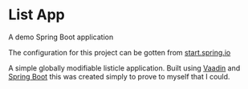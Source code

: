 # List App

A demo Spring Boot application

The configuration for this project can be gotten from [start.spring.io](https://start.spring.io/#!type=maven-project&language=java&platformVersion=3.3.4&packaging=jar&jvmVersion=21&groupId=com.crossly&artifactId=list-app&name=list-app&description=Demo%20project%20for%20Spring%20Boot&packageName=com.crossly.list-app&dependencies=lombok,web,data-jpa,postgresql,vaadin)

A simple globally modifiable listicle application. Built using [Vaadin](https://vaadin.com) and [Spring Boot](https://spring.io) this was created simply to prove to myself that I could.